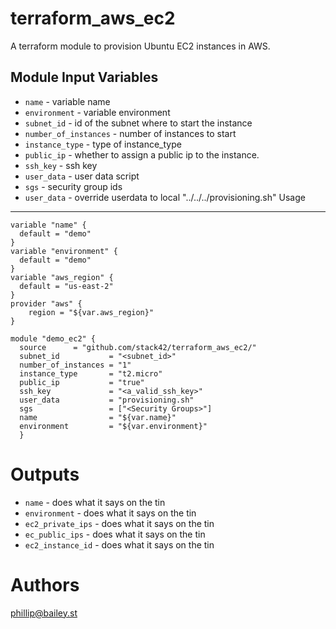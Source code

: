terraform_aws_ec2
===========

A terraform module to provision Ubuntu EC2 instances in AWS.


Module Input Variables
----------------------

- `name`                - variable name
- `environment`         - variable environment
- `subnet_id`           - id of the subnet where to start the instance
- `number_of_instances` - number of instances to start
- `instance_type`       - type of instance_type
- `public_ip`           - whether to assign a public ip to the instance.
- `ssh_key`             - ssh key
- `user_data`           - user data script
- `sgs`                 - security group ids
- `user_data`           - override userdata to local "../../../provisioning.sh"
Usage
-----

```hcl
variable "name" {
  default = "demo"
}
variable "environment" {
  default = "demo"
}
variable "aws_region" {
  default = "us-east-2"
}
provider "aws" {
    region = "${var.aws_region}"
}

module "demo_ec2" {
  source      = "github.com/stack42/terraform_aws_ec2/"
  subnet_id           = "<subnet_id>"
  number_of_instances = "1"
  instance_type       = "t2.micro"
  public_ip           = "true"
  ssh_key             = "<a_valid_ssh_key>"
  user_data           = "provisioning.sh"
  sgs                 = ["<Security Groups>"]
  name                = "${var.name}"
  environment         = "${var.environment}"
  }
```



Outputs
=======

 - `name`            - does what it says on the tin
 - `environment`     - does what it says on the tin
 - `ec2_private_ips` - does what it says on the tin
 - `ec_public_ips`   - does what it says on the tin
 - `ec2_instance_id` - does what it says on the tin



Authors
=======

phillip@bailey.st
